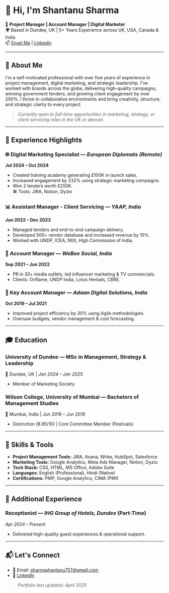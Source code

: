 
# 👋 Hi, I'm Shantanu Sharma

🎯 **Project Manager | Account Manager | Digital Marketer**  
🌍 Based in Dundee, UK | 5+ Years Experience across UK, USA, Canada & India  
📫 [Email Me](mailto:sharmashantanu757@gmail.com) | [LinkedIn](https://www.linkedin.com/in/sharma-shantanu)

---

## 🚀 About Me

I'm a self-motivated professional with over five years of experience in project management, digital marketing, and strategic leadership. I've worked with brands across the globe, delivering high-quality campaigns, winning government tenders, and growing client engagement by over 200%. I thrive in collaborative environments and bring creativity, structure, and strategic clarity to every project.

> *Currently open to full-time opportunities in marketing, strategy, or client servicing roles in the UK or abroad.*

---

## 💼 Experience Highlights

### 🌐 Digital Marketing Specialist — *European Diplomats (Remote)*  
**Jul 2024 – Oct 2024**
- Created training academy generating £100K in launch sales.
- Increased engagement by 232% using strategic marketing campaigns.
- Won 2 tenders worth £250K.  
🛠 Tools: JIRA, Notion, Dyzio

### 📊 Assistant Manager - Client Servicing — *YAAP, India*  
**Jun 2022 – Dec 2023**
- Managed tenders and end-to-end campaign delivery.
- Developed 500+ vendor database and increased revenue by 15%.
- Worked with UNDP, ICEA, NIXI, High Commission of India.

### 📣 Account Manager — *WeBee Social, India*  
**Sep 2021 – Jun 2022**
- PR in 30+ media outlets, led influencer marketing & TV commercials.
- Clients: Oriflame, UNDP India, Lotus Herbals, CBRE.

### 🔑 Key Account Manager — *Adaan Digital Solutions, India*  
**Oct 2019 – Jul 2021**
- Improved project efficiency by 30% using Agile methodologies.
- Oversaw budgets, vendor management & cost forecasting.

---

## 🎓 Education

### University of Dundee — MSc in Management, Strategy & Leadership  
📍 Dundee, UK | *Jan 2024 – Jan 2025*  
- Member of Marketing Society

### Wilson College, University of Mumbai — Bachelors of Management Studies  
📍 Mumbai, India | *Jun 2016 – Jun 2019*  
- Distinction (8.95/10) | Core Committee Member (Festivals)

---

## 🧰 Skills & Tools

- **Project Management Tools:** JIRA, Asana, Wrike, HubSpot, Salesforce  
- **Marketing Tools:** Google Analytics, Meta Ads Manager, Notion, Dyzio  
- **Tech Stack:** CSS, HTML, MS Office, Adobe Suite  
- **Languages:** English (Professional), Hindi (Native)  
- **Certifications:** PMP, Google Analytics, CIMA (PMI)

---

## 🏨 Additional Experience

### Receptionist — *IHG Group of Hotels, Dundee* (Part-Time)  
*Apr 2024 – Present*  
- Delivered high-quality guest experiences & operational support.

---

## 📬 Let's Connect

- 📧 Email: [sharmashantanu757@gmail.com](mailto:sharmashantanu757@gmail.com)  
- 💼 [LinkedIn](https://www.linkedin.com/in/sharma-shantanu)

> *Portfolio last updated: April 2025*
